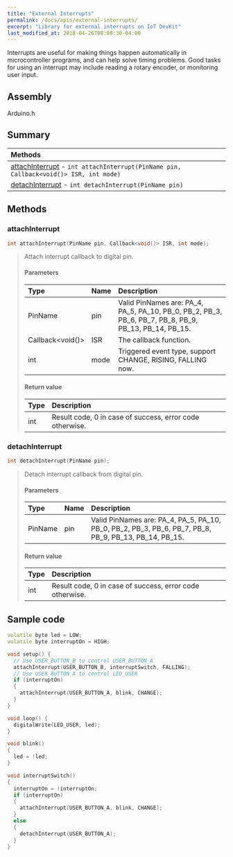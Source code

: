 ```yaml
---
title: "External Interrupts"
permalink: /docs/apis/external-interrupts/
excerpt: "Library for external interrupts on IoT DevKit"
last_modified_at: 2018-04-26T08:08:30-04:00
---
```


Interrupts are useful for making things happen automatically in microcontroller programs, and can help solve timing problems. Good tasks for using an interrupt may include reading a rotary encoder, or monitoring user input.

## Assembly

Arduino.h

## Summary


| Methods |
| :------ |
| [attachInterrupt](#attachinterrupt) - `int attachInterrupt(PinName pin, Callback<void()> ISR, int mode)` |
| [detachInterrupt](#detachinterrupt) - `int detachInterrupt(PinName pin)` |

## Methods

### attachInterrupt

```cpp
int attachInterrupt(PinName pin, Callback<void()> ISR, int mode);
```

> Attach interrupt callback to digital pin.
> 
> #### Parameters
> 
> | Type | Name | Description |
> | :--- | :--- | :---------- |
> | PinName | pin | Valid PinNames are: PA_4, PA_5, PA_10, PB_0, PB_2, PB_3, PB_6, PB_7, PB_8, PB_9, PB_13, PB_14, PB_15. |
> | Callback<void()> | ISR | The callback function. |
> | int | mode | Triggered event type, support CHANGE, RISING, FALLING now. |
> 
> #### Return value
> 
> | Type | Description |
> | :--- | :---------- |
> | int | Result code, 0 in case of success, error code otherwise.  |


### detachInterrupt

```cpp
int detachInterrupt(PinName pin);
```
> Detach interrupt callback from digital pin.
> 
> #### Parameters
> 
> | Type | Name | Description |
> | :--- | :--- | :---------- |
> | PinName | pin | Valid PinNames are: PA_4, PA_5, PA_10, PB_0, PB_2, PB_3, PB_6, PB_7, PB_8, PB_9, PB_13, PB_14, PB_15. |
> 
> #### Return value
> 
> | Type | Description |
> | :--- | :---------- |
> | int | Result code, 0 in case of success, error code otherwise.  |

## Sample code

```cpp
volatile byte led = LOW;
volatile byte interruptOn = HIGH;

void setup() {
  // Use USER_BUTTON_B to control USER_BUTTON_A
  attachInterrupt(USER_BUTTON_B, interruptSwitch, FALLING);
  // Use USER_BUTTON_A to control LED_USER
  if (interruptOn)
  {
    attachInterrupt(USER_BUTTON_A, blink, CHANGE);
  }
}

void loop() {
  digitalWrite(LED_USER, led);
}

void blink()
{
  led = !led;
}

void interruptSwitch()
{
  interruptOn = !interruptOn;
  if (interruptOn)
  {
    attachInterrupt(USER_BUTTON_A, blink, CHANGE);
  }
  else
  {
    detachInterrupt(USER_BUTTON_A);
  }
}
```